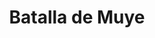 ﻿---
title: "Batalla de Muye"
permalink: periodes_255.html
layout: periode
dataInici: -1046
sidebar: periodes
pares:
  - id: 133
    title: "Dinastía Shang"
    dataInici: "(-1766)"
    dataFi: "(-1122)"

fills:
jocsPrincipals:
jocsEscenaris:
jocsEpoca:
  - title: "Ancient Battles Deluxe Expansion Kit 4: Art of War"
    bggId: 42472
    escenari: "Muye"
    dataInici: 
    dataFi: 

jocsEpocaEscenaris:
---
